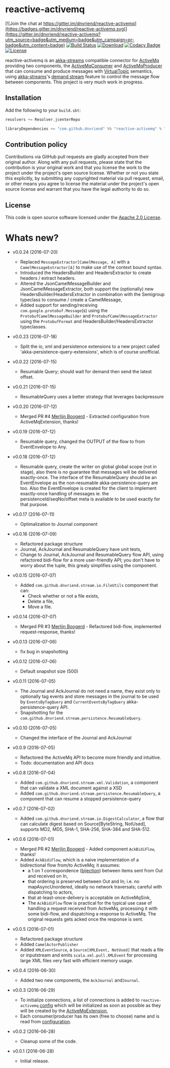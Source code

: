 # reactive-activemq #

[![Join the chat at https://gitter.im/dnvriend/reactive-activemq](https://badges.gitter.im/dnvriend/reactive-activemq.svg)](https://gitter.im/dnvriend/reactive-activemq?utm_source=badge&utm_medium=badge&utm_campaign=pr-badge&utm_content=badge)
[![Build Status](https://travis-ci.org/dnvriend/reactive-activemq.svg?branch=master)](https://travis-ci.org/dnvriend/reactive-activemq)
[![Download](https://api.bintray.com/packages/dnvriend/maven/reactive-activemq/images/download.svg)](https://bintray.com/dnvriend/maven/reactive-activemq/_latestVersion)
[![Codacy Badge](https://api.codacy.com/project/badge/Grade/432149cd0714497dbd97b235f2fe94cd)](https://www.codacy.com/app/dnvriend/reactive-activemq?utm_source=github.com&amp;utm_medium=referral&amp;utm_content=dnvriend/reactive-activemq&amp;utm_campaign=Badge_Grade)
[![License](http://img.shields.io/:license-Apache%202-red.svg)](http://www.apache.org/licenses/LICENSE-2.0.txt)

reactive-activemq is an [akka-streams][akka-streams] compatible connector for [ActiveMq][amq] providing two
components, the [ActiveMqConsumer][amqconsumer] and [ActiveMqProducer][amqproducer] that can consume and produce messages with [VirtualTopic][vt] semantics, using [akka-streams][akka-streams]'s [demand stream][demand] feature to control the
message flow between components. This project is very much work in progress.

## Installation
Add the following to your `build.sbt`:

```scala
resolvers += Resolver.jcenterRepo

libraryDependencies += "com.github.dnvriend" %% "reactive-activemq" % "0.0.24"
```

## Contribution policy ##

Contributions via GitHub pull requests are gladly accepted from their original author. Along with any pull requests, please state that the contribution is your original work and that you license the work to the project under the project's open source license. Whether or not you state this explicitly, by submitting any copyrighted material via pull request, email, or other means you agree to license the material under the project's open source license and warrant that you have the legal authority to do so.

## License ##

This code is open source software licensed under the [Apache 2.0 License](http://www.apache.org/licenses/LICENSE-2.0.html).

# Whats new?
- v0.0.24 (2016-07-20)
  - Replaced `MessageExtractor[CamelMessage, A]` with a `CamelMessageExtractor[A]` to make use of the context bound syntax.
  - Introduced the HeadersBuilder and HeadersExtractor to create headers / extract headers.
  - Altered the JsonCamelMessageBuilder and JsonCamelMessageExtractor, both support the (optionally) new HeadersBuilder/HeadersExtractor in combination with the Semigroup typeclass to consume / create a CamelMessage,
  - Added support for sending/receiving `com.google.protobuf.Message`(s) using the `ProtobufCamelMessageBuilder` and `ProtobufCamelMessageExtractor` using the `ProtobufFormat` and HeadersBuilder/HeadersExtractor typeclasses.

- v0.0.23 (2016-07-18)
  - Split the io, xml and persistence extensions to a new project called 'akka-persistence-query-extensions', which is of course unofficial.

- v0.0.22 (2016-07-15)
  - Resumable Query; should wait for demand then send the latest offset.

- v0.0.21 (2016-07-15)
  - ResumableQuery uses a better strategy that leverages backpressure

- v0.0.20 (2016-07-12)
  - Merged PR #4 [Merlijn Boogerd][mboogerd] - Extracted configuration from ActiveMqExtension, thanks!

- v0.0.19 (2016-07-12)
  - Resumable query, changed the OUTPUT of the flow to from EventEnvelope to Any.

- v0.0.18 (2016-07-12)
  - Resumable query, create the writer on global global scope (not in stage), also there
   is *no* guarantee that messages will be delivered exactly-once. The interface of the
   ResumableQuery should be an EventEnvelope as the non-resumable akka-persistence-query are too.
   Also the EventEnvelope is created for the client to implement exactly-once handling of messages ie.
   the persistenceId/seqNo/offset meta is available to be used exactly for that purpose.

- v0.0.17 (2016-07-11)
  - Optimalization to Journal component

- v0.0.16 (2016-07-09)
  - Refactored package structure
  - Journal, AckJournal and ResumableQuery have unit tests,
  - Change to Journal, AckJournal and ResumableQuery flow API, using refactored bidi-flow
    for a more user-friendly API; you don't have to worry about the tuple, this grealy simplifies
    using the component.

- v0.0.15 (2016-07-07)
  - Added `com.github.dnvriend.stream.io.FileUtils` component that can:
    - Check whether or not a file exists,
    - Delete a file,
    - Move a file.

- v0.0.14 (2016-07-07)
  - Merged PR #3 [Merlijn Boogerd][mboogerd] - Refactored bidi-flow, implemented request-response, thanks!

- v0.0.13 (2016-07-06)
  - fix bug in snapshotting

- v0.0.12 (2016-07-06)
  - Default snapshot size (500)

- v0.0.11 (2016-07-05)
  - The Journal and AckJournal do not need a name, they exist only to optionally tag events and store messages in
    the journal to be used by `EventsByTagQuery` and `CurrentEventsByTagQuery` akka-persistence-query API.
  - Snapshotting for the `com.github.dnvriend.stream.persistence.ResumableQuery`.

- v0.0.10 (2016-07-05)
  - Changed the interface of the Journal and AckJournal

- v0.0.9 (2016-07-05)
  - Refactored the ActiveMq API to become more friendly and intuitive.
  - Todo: documentation and API docs

- v0.0.8 (2016-07-04)
  - Added `com.github.dnvriend.stream.xml.Validation`, a component that can validate a XML document against a XSD
  - Added `com.github.dnvriend.stream.persistence.ResumableQuery`, a component that can resume a stopped persistence-query

- v0.0.7 (2016-07-02)
  - Added `com.github.dnvriend.stream.io.DigestCalculator`, a flow that can calculate digest based on Source[ByteString, NotUsed], supports MD2, MD5, SHA-1, SHA-256, SHA-384 and SHA-512.

- v0.0.6 (2016-07-01)
  - Merged PR #2 [Merlijn Boogerd][mboogerd] - Added component `AckBidiFlow`, thanks!
  - Added `AckBidiFlow`, which is a naive implementation of a bidirectional flow from/to ActiveMq; it assumes:
    - a 1 on 1 correspondence ([bijection][bijection]) between items sent from Out and received on In,
    - that ordering is preserved between Out and In; i.e. no mapAsyncUnordered, ideally no network traversals; careful with dispatching to actors,
    - that at-least-once-delivery is acceptable on ActiveMqSink,
    - The `AckBidiFlow` flow is practical for the typical use case of handling a request received from ActiveMq,
      processing it with some bidi-flow, and dispatching a response to ActiveMq. The original requests gets acked
      once the response is sent.

- v0.0.5 (2016-07-01)
  - Refactored package structure
  - Added `CamelActorPublisher`
  - Added `XMLEventSource`, a `Source[XMLEvent, NotUsed]` that reads a file or inputstream and
    emits `scala.xml.pull.XMLEvent` for processing large XML files very fast with efficient memory usage.

- v0.0.4 (2016-06-30)
  - Added two new components, the `AckJournal` and`Journal`.

- v0.0.3 (2016-06-29)
  - To initialize connections, a list of connections is added to `reactive-activemq` [config][config] which will be
    initialized as soon as possible as they will be created by the [ActiveMqExtension][extension],
  - Each consumer/producer has its own (free to choose) name and is read from [configuration][config].

- v0.0.2 (2016-06-28)
  - Cleanup some of the code.

- v0.0.1 (2016-06-28)
  - Initial release.


[need-for-ack]: http://tim.theenchanter.com/2015/07/the-need-for-acknowledgement-in-streams.html
[op-rabbit]: https://github.com/SpinGo/op-rabbit
[spingo]: https://www.spingo.com/
[config]: https://github.com/dnvriend/reactive-activemq/blob/master/src/main/resources/reference.conf
[vt]: http://activemq.apache.org/virtual-destinations.html
[amq]: http://activemq.apache.org/
[akka-streams]: http://doc.akka.io/docs/akka/current/scala/stream/index.html
[akka-persistence]: http://doc.akka.io/docs/akka/current/scala/persistence.html
[akka-persistence-query]: http://doc.akka.io/docs/akka/current/scala/persistence-query.html
[linear]: http://doc.akka.io/docs/akka/current/scala/stream/stream-flows-and-basics.html#Defining_and_running_streams
[mat]: http://doc.akka.io/docs/akka/current/scala/stream/stream-composition.html#materialized-values
[demand]: http://doc.akka.io/docs/akka/current/scala/stream/stream-flows-and-basics.html#Back-pressure_explained
[typesafe-config]: https://github.com/typesafehub/config

[mboogerd]: https://github.com/mboogerd
[bijection]: https://en.wikipedia.org/wiki/Bijection

[extension]: https://github.com/dnvriend/reactive-activemq/blob/master/src/main/scala/akka/stream/integration/activemq/extension/ActiveMqExtension.scala
[builder]: https://github.com/dnvriend/reactive-activemq/blob/master/src/main/scala/akka/stream/integration/MessageBuilder.scala
[extractor]: https://github.com/dnvriend/reactive-activemq/blob/master/src/main/scala/akka/stream/integration/MessageExtractor.scala
[amqconsumer]: https://github.com/dnvriend/reactive-activemq/blob/master/src/main/scala/akka/stream/integration/activemq/ActiveMqConsumer.scala
[amqproducer]: https://github.com/dnvriend/reactive-activemq/blob/master/src/main/scala/akka/stream/integration/activemq/ActiveMqProducer.scala
[msg]: https://github.com/akka/akka/blob/master/akka-camel/src/main/scala/akka/camel/CamelMessage.scala
